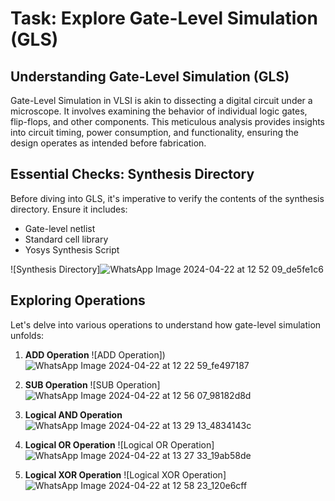 # Task: Explore Gate-Level Simulation (GLS)

## Understanding Gate-Level Simulation (GLS)

Gate-Level Simulation in VLSI is akin to dissecting a digital circuit under a microscope. It involves examining the behavior of individual logic gates, flip-flops, and other components. This meticulous analysis provides insights into circuit timing, power consumption, and functionality, ensuring the design operates as intended before fabrication.

## Essential Checks: Synthesis Directory

Before diving into GLS, it's imperative to verify the contents of the synthesis directory. Ensure it includes:
- Gate-level netlist
- Standard cell library
- Yosys Synthesis Script

![Synthesis Directory]![WhatsApp Image 2024-04-22 at 12 52 09_de5fe1c6](https://github.com/Neeraj-p-purad/VSDSQUDRON-MINI/assets/160604281/97f5230c-1eb7-408f-86f7-426244ef9748)


## Exploring Operations

Let's delve into various operations to understand how gate-level simulation unfolds:

1. **ADD Operation**
   ![ADD Operation])
 ![WhatsApp Image 2024-04-22 at 12 22 59_fe497187](https://github.com/Neeraj-p-purad/VSDSQUDRON-MINI/assets/160604281/62f8e2e1-c6f2-44f1-aa0e-610fc95f1009)



2. **SUB Operation**
   ![SUB Operation]![WhatsApp Image 2024-04-22 at 12 56 07_98182d8d](https://github.com/Neeraj-p-purad/VSDSQUDRON-MINI/assets/160604281/c8749286-d4e1-4667-b8ad-9ed682a83138)

   
3. **Logical AND Operation**
![WhatsApp Image 2024-04-22 at 13 29 13_4834143c](https://github.com/Neeraj-p-purad/VSDSQUDRON-MINI/assets/160604281/e6f77159-d834-4786-9984-c29eb075a484)

   
4. **Logical OR Operation**
   ![Logical OR Operation]
   ![WhatsApp Image 2024-04-22 at 13 27 33_19ab58de](https://github.com/Neeraj-p-purad/VSDSQUDRON-MINI/assets/160604281/4911fe49-03a7-4f69-ac21-4d1e0bf94870)

5. **Logical XOR Operation**
   ![Logical XOR Operation]![WhatsApp Image 2024-04-22 at 12 58 23_120e6cff](https://github.com/Neeraj-p-purad/VSDSQUDRON-MINI/assets/160604281/4ca60ae4-5da4-4826-9ef2-a4a9484ed8aa)

